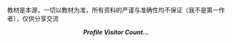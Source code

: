 教材是本源，一切以教材为准，所有资料的严谨与准确性均不保证（我不是第一作者），仅供分享交流
<p align="center">
  <i><b>Profile Visitor Count...</b></i><br>
  <img src="https://profile-counter.glitch.me/liujunhong3/count.svg" alt=""/>
</p>
